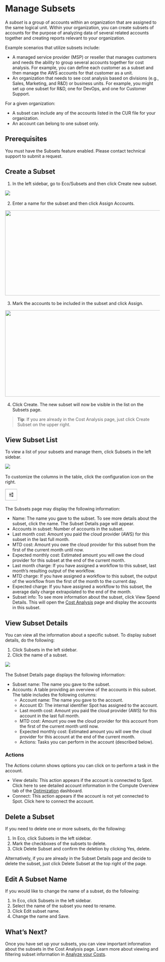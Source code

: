 # Manage Subsets

A _subset_ is a group of accounts within an organization that are assigned to the same logical unit. Within your organization, you can create subsets of accounts for the purpose of analyzing data of several related accounts together and creating reports relevant to your organization.

Example scenarios that utilize subsets include:

- A managed service provider (MSP) or reseller that manages customers and needs the ability to group several accounts together for cost analysis. For example, you can define each customer as a subset and then manage the AWS accounts for that customer as a unit.
- An organization that needs to see cost analysis based on divisions (e.g., Sales, Marketing, and R&D) or business units. For example, you might set up one subset for R&D, one for DevOps, and one for Customer Support.

For a given organization:

- A subset can include any of the accounts listed in the CUR file for your organization.
- An account can belong to one subset only.

## Prerequisites

You must have the Subsets feature enabled. Please contact technical support to submit a request.

## Create a Subset

1. In the left sidebar, go to Eco/Subsets and then click Create new subset.

<img src="/eco/_media/tutorials-manage-subsets-01.png" />

2. Enter a name for the subset and then click Assign Accounts.

<img src="/eco/_media/tutorials-manage-subsets-02.png" width="534" height="276" />

3. Mark the accounts to be included in the subset and click Assign.

<img src="/eco/_media/tutorials-manage-subsets-03.png" width="516" height="280" />

4. Click Create. The new subset will now be visible in the list on the Subsets page.

> **Tip**: If you are already in the Cost Analysis page, just click Create Subset on the upper right.

## View Subset List

To view a list of your subsets and manage them, click Subsets in the left sidebar.

<img src="/eco/_media/tutorials-manage-subsets-04.png" />

To customize the columns in the table, click the configuration icon on the right.

<img src="/eco/_media/tutorials-manage-subsets-04a.png" />

The Subsets page may display the following information:

- Name: The name you gave to the subset. To see more details about the subset, click the name. The Subset Details page will appear.
- Accounts in subset: Number of accounts in the subset.
- Last month cost: Amount you paid the cloud provider (AWS) for this subset in the last full month.
- MTD cost: Amount you owe the cloud provider for this subset from the first of the current month until now.
- Expected monthly cost: Estimated amount you will owe the cloud provider for this subset at the end of the current month.
- Last month charge: If you have assigned a workflow to this subset, last month’s resulting output of the workflow.
- MTD charge: If you have assigned a workflow to this subset, the output of the workflow from the first of the month to the current day.
- Expected charge: If you have assigned a workflow to this subset, the average daily charge extrapolated to the end of the month.
- Subset info: To see more information about the subset, click View Spend Details. This will open the [Cost Analysis](cloud-analyzer/tutorials/analyze-your-costs.md) page and display the accounts in this subset.

## View Subset Details

You can view all the information about a specific subset. To display subset details, do the following:

1. Click Subsets in the left sidebar.
2. Click the name of a subset.

<img src="/eco/_media/tutorials-manage-subsets-05.png" />

The Subset Details page displays the following information:

- Subset name: The name you gave to the subset.
- Accounts: A table providing an overview of the accounts in this subset. The table includes the following columns:
  - Account name: The name you gave to the account.
  - Account ID: The internal identifier Spot has assigned to the account.
  - Last month cost: Amount you paid the cloud provider (AWS) for this account in the last full month.
  - MTD cost: Amount you owe the cloud provider for this account from the first of the current month until now.
  - Expected monthly cost: Estimated amount you will owe the cloud provider for this account at the end of the current month.
  - Actions: Tasks you can perform in the account (described below).

### Actions

The Actions column shows options you can click on to perform a task in the account.

- View details: This action appears if the account is connected to Spot. Click here to see detailed account information in the Compute Overview tab of the [Optimization](cloud-analyzer/tutorials/use-optimization-dashboard/) dashboard.
- Connect: This action appears if the account is not yet connected to Spot. Click here to connect the account.

## Delete a Subset

If you need to delete one or more subsets, do the following:

1. In Eco, click Subsets in the left sidebar.
2. Mark the checkboxes of the subsets to delete.
3. Click Delete Subset and confirm the deletion by clicking Yes, delete.

Alternatively, if you are already in the Subset Details page and decide to delete the subset, just click Delete Subset at the top right of the page.

## Edit A Subset Name

If you would like to change the name of a subset, do the following:

1. In Eco, click Subsets in the left sidebar.
2. Select the name of the subset you need to rename.
3. Click Edit subset name.
4. Change the name and Save.

## What’s Next?

Once you have set up your subsets, you can view important information about the subsets in the Cost Analysis page. Learn more about viewing and filtering subset information in [Analyze your Costs](cloud-analyzer/tutorials/analyze-your-costs.md).

